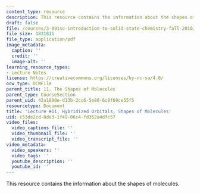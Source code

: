 ```yaml
---
content_type: resource
description: This resource contains the information about the shapes of molecules.
draft: false
file: /courses/3-091sc-introduction-to-solid-state-chemistry-fall-2010/c53de2cd0de31f4906c4fd352a4dfc57_MIT3_091SCF09_lec11.pdf
file_size: 1831811
file_type: application/pdf
image_metadata:
  caption: ''
  credit: ''
  image-alt: ''
learning_resource_types:
- Lecture Notes
license: https://creativecommons.org/licenses/by-nc-sa/4.0/
ocw_type: OCWFile
parent_title: 11. The Shapes of Molecules
parent_type: CourseSection
parent_uid: 42a1890e-d13b-2cc6-5e88-6c8f69ce55f5
resourcetype: Document
title: 'Lecture #11, Hybridized Orbitals, Shapes of Molecules'
uid: c53de2cd-0de3-1f49-06c4-fd352a4dfc57
video_files:
  video_captions_file: ''
  video_thumbnail_file: ''
  video_transcript_file: ''
video_metadata:
  video_speakers: ''
  video_tags: ''
  youtube_description: ''
  youtube_id: ''
---
```

This resource contains the information about the shapes of molecules.